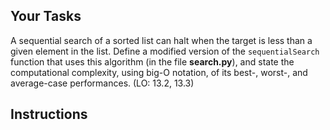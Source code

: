 ## Your Tasks

A sequential search of a sorted list can halt when the target is less than a given element in the list. Define a
modified version of the `sequentialSearch` function that uses this algorithm (in the file **search.py**), and state the computational complexity, using big-O notation, of its best-, worst-, and average-case performances.
(LO: 13.2, 13.3)

## Instructions
